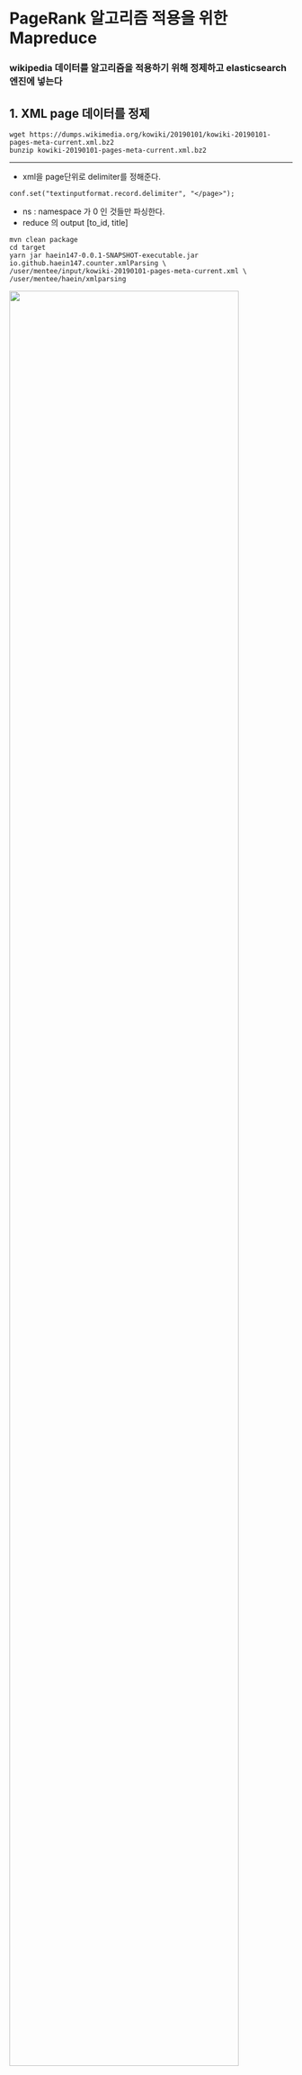 

# PageRank 알고리즘 적용을 위한 Mapreduce

### wikipedia 데이터를 알고리즘을 적용하기 위해 정제하고 elasticsearch 엔진에 넣는다

## 1. XML page 데이터를 정제
```
wget https://dumps.wikimedia.org/kowiki/20190101/kowiki-20190101-pages-meta-current.xml.bz2
bunzip kowiki-20190101-pages-meta-current.xml.bz2
```
<hr />

- xml을 page단위로 delimiter를 정해준다.
```
conf.set("textinputformat.record.delimiter", "</page>");
```
- ns : namespace 가 0 인 것들만 파싱한다.
- reduce 의 output [to_id, title]

```
mvn clean package
cd target
yarn jar haein147-0.0.1-SNAPSHOT-executable.jar io.github.haein147.counter.xmlParsing \
/user/mentee/input/kowiki-20190101-pages-meta-current.xml \
/user/mentee/haein/xmlparsing
```

<div>
  <img src="https://user-images.githubusercontent.com/43582223/52904613-bcb23680-3271-11e9-97c1-7cddf9faa6e0.png" width="90%"></img>
 <img src="https://user-images.githubusercontent.com/43582223/52904938-06048500-3276-11e9-853c-57a1a2887339.png" width="90%"></img>
</div>

<hr />


## 2. from_id와 to_id로 조인해주기 위해 정제
- from_id들이 있는 tsv파일을 dump 받는다.
- dump 받은 파일을 MYSQL에 넣는다.
- pl_id 와 pl_title, namepace 만 뽑아낸다.
- aws s3에 업로드
```
wget https://dumps.wikimedia.org/kowiki/20190101/kowiki-20190101-pagelinks.sql.gz
gunzip kowiki-20190101-pagelinks.sql.gz
mysql -uroot -pwikipedia WIKIPEDIA < kowiki-20190101-pagelinks.sql 
mysql -N -uroot -pwikipedia -e \
"SELECT pl_from, pl_title, pl_namespace FROM pagelinks;" WIKIPEDIA > pagelinks.tsv 
aws s3 cp pagelinks.tsv s3://encore-s3/
```

- tsv 파일의 title 앞에 namespace가 있는 것을 빼준다. 
- namespace 넘버 타이틀
```
yum install jq
curl https://dumps.wikimedia.org/kowiki/20190120/kowiki-20190120-siteinfo-namespaces.json.gz \
|zcat |jq -r '.query.namespaces | to_entries[] | .key +"\t"+ .value["*"]' 
```
<img src="https://user-images.githubusercontent.com/43582223/52904148-3bf03c00-326b-11e9-91c3-e5518777ec69.png" width="90%"></img>

```
yarn jar haein147-0.0.1-SNAPSHOT-executable.jar io.github.haein147.properties.setNameSpace \
/user/mentee/input/pagelinks.tsv \
/user/mentee/haein/setnamespce
```


## 3. redirect 되는 페이지들을 정제한다. 
- redirect.tsv dump를 받아 id를 키로 잡고 Join 해준다.
```
wget https://dumps.wikimedia.org/kowiki/20190101/kowiki-20190101-redirect.sql.gz
gunzip kowiki-20190101-redirect.sql.gz
```
- pagelinks.tsv와 함께 redirect.tsv도 namespace가 0인것만 가져온다.
```
yarn jar haein147-0.0.1-SNAPSHOT-executable.jar io.github.haein147.properties.setNameSpace \
/user/mentee/input/redirect.tsv \
/user/mentee/haein/setnamespce_redirect 
```
